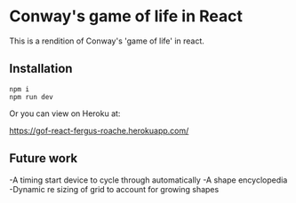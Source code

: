 # Conway's game of life in React

This is a rendition of Conway's 'game of life' in react.

## Installation 
```
npm i
npm run dev
```
Or you can view on Heroku at:

https://gof-react-fergus-roache.herokuapp.com/

## Future work
-A timing start device to cycle through automatically
-A shape encyclopedia
-Dynamic re sizing of grid to account for growing shapes

